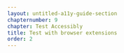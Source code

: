 ```yaml
---
layout: untitled-a11y-guide-section
chapternumber: 9
chapter: Test Accessibly
title: Test with browser extensions
order: 2
---
```

